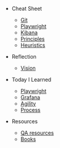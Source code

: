 - Cheat Sheet

  - [Git](01-cheatSheetGit.md)
  - [Playwright](01-cheatSheetPlaywright.md)
  - [Kibana](01-cheatSheetKibana.md)
  - [Principles](01-cheatSheetPrinciples.md)
  - [Heuristics](01-cheatSheetHeuristics.md)

- Reflection 
  - [Vision](02-reflectionVision.md)

- Today I Learned
  - [Playwright](02-learnedPlaywright.md)
  - [Grafana](02-learnedGrafana.md)
  - [Agility](02-learnedAgility.md)
  - [Process](02-learnedProcess.md)

- Resources

  - [QA resources](03-resourcesQa.md)
  - [Books](03-resourcesBooks.md)

  <footer id="mb-footer">
  </footer>